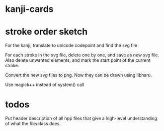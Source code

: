 
# kanji-cards

# stroke order sketch

For the kanji, translate to unicode codepoint and find the svg file

For each stroke in the svg file, delete one by one, and save as new svg file. Also delete unwanted elements, and mark the start point of the current stroke.

Convert the new svg files to png. Now they can be drawn using libharu.

Use magick++ instead of system() call

# todos

Put header description of all hpp files that give a high-level understanding of what the file/class does.
